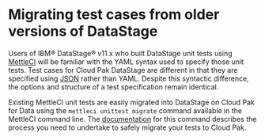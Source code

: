 # Migrating test cases from older versions of DataStage

Users of IBM® DataStage® v11.x who built DataStage unit tests using [MettleCI](https://www.mettleci.com/) will be familiar with the YAML syntax used to specify those unit tests. Test cases for Cloud Pak DataStage are different in that they are specified using [JSON](test-specification-format.md) rather than YAML.  Despite this syntactic difference, the options and structure of a test specification remain identical.

Existing MettleCI unit tests are easily migrated into DataStage on Cloud Pak for Data using the `mettleci unittest migrate` command available in the MettleCI command line.  The [documentation](https://datamigrators.atlassian.net/wiki/spaces/MCIDOC/pages/2851274753/UnitTest+Migrate+Command) for this command describes the process you need to undertake to safely migrate your tests to Cloud Pak.
